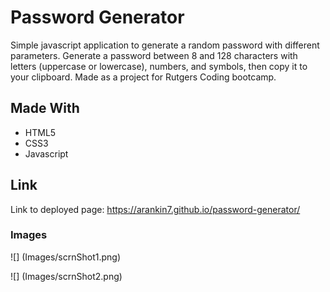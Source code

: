 # Password Generator

Simple javascript application to generate a random password with different parameters.
Generate a password between 8 and 128 characters with letters (uppercase or lowercase), numbers, and symbols, then copy it to your clipboard. 
Made as a project for Rutgers Coding bootcamp.  

## Made With
* HTML5
* CSS3
* Javascript

## Link
Link to deployed page: https://arankin7.github.io/password-generator/


### Images
![] (Images/scrnShot1.png)

![] (Images/scrnShot2.png)
